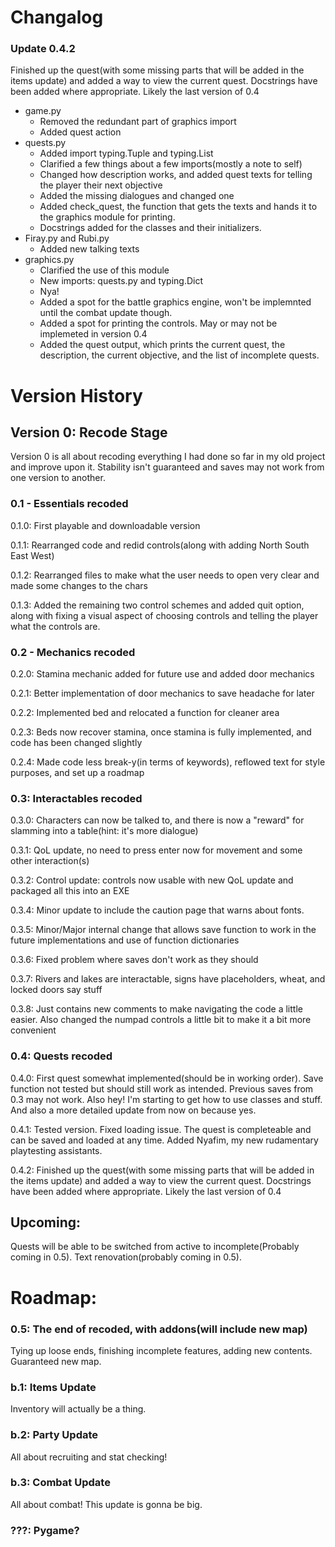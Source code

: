 # Changalog
### Update 0.4.2 <Quests Recoded>
 Finished up the quest(with some missing parts that will be added in the items update) and added a way to view the current quest. Docstrings have been added where appropriate. Likely the last version of 0.4

 - game.py
   - Removed the redundant part of graphics import
   - Added quest action
 - quests.py
   - Added import typing.Tuple and typing.List
   - Clarified a few things about a few imports(mostly a note to self)
   - Changed how description works, and added quest texts for telling the player their next objective
   - Added the missing dialogues and changed one
   - Added check_quest, the function that gets the texts and hands it to the graphics module for printing.
   - Docstrings added for the classes and their initializers.
 - Firay.py and Rubi.py
   - Added new talking texts
 - graphics.py
   - Clarified the use of this module
   - New imports: quests.py and typing.Dict
   - Nya!
   - Added a spot for the battle graphics engine, won't be implemnted until the combat update though.
   - Added a spot for printing the controls. May or may not be implemeted in version 0.4
   - Added the quest output, which prints the current quest, the description, the current objective, and the list of incomplete quests.


# Version History
## Version 0: Recode Stage
   Version 0 is all about recoding everything I had done so far in my old project and improve upon it. Stability isn't guaranteed and saves may not work from one version to another.
 ### 0.1 - Essentials recoded
  0.1.0: First playable and downloadable version

  0.1.1: Rearranged code and redid controls(along with adding North South East West)

  0.1.2: Rearranged files to make what the user needs to open very clear and made some changes to the chars

  0.1.3: Added the remaining two control schemes and added quit option, along with fixing a visual aspect of choosing controls and telling the player what the controls are.

 ### 0.2 - Mechanics recoded
  0.2.0: Stamina mechanic added for future use and added door mechanics

  0.2.1: Better implementation of door mechanics to save headache for later

  0.2.2: Implemented bed and relocated a function for cleaner area

  0.2.3: Beds now recover stamina, once stamina is fully implemented, and code has been changed slightly

  0.2.4: Made code less break-y(in terms of keywords), reflowed text for style purposes, and set up a roadmap

 ### 0.3: Interactables recoded
  0.3.0: Characters can now be talked to, and there is now a "reward" for slamming into a table(hint: it's more dialogue)

  0.3.1: QoL update, no need to press enter now for movement and some other interaction(s)

  0.3.2: Control update: controls now usable with new QoL update and packaged all this into an EXE

  0.3.4: Minor update to include the caution page that warns about fonts.

  0.3.5: Minor/Major internal change that allows save function to work in the future implementations and use of function dictionaries

  0.3.6: Fixed problem where saves don't work as they should

  0.3.7: Rivers and lakes are interactable, signs have placeholders, wheat, and locked doors say stuff

  0.3.8: Just contains new comments to make navigating the code a little easier. Also changed the numpad controls a little bit to make it a bit more convenient

 ### 0.4: Quests recoded
  0.4.0: First quest somewhat implemented(should be in working order). Save function not tested but should still work as intended. Previous saves from 0.3 may not work. Also hey! I'm starting to get how to use classes and stuff. And also a more detailed update from now on because yes.

  0.4.1: Tested version. Fixed loading issue. The quest is completeable and can be saved and loaded at any time. Added Nyafim, my new rudamentary playtesting assistants.

  0.4.2: Finished up the quest(with some missing parts that will be added in the items update) and added a way to view the current quest. Docstrings have been added where appropriate. Likely the last version of 0.4

## Upcoming:
 Quests will be able to be switched from active to incomplete(Probably coming in 0.5). Text renovation(probably coming in 0.5).

# Roadmap:
 ### 0.5: The end of recoded, with addons(will include new map)
  Tying up loose ends, finishing incomplete features, adding new contents. Guaranteed new map.
 ### b.1: Items Update
  Inventory will actually be a thing.
 ### b.2: Party Update
  All about recruiting and stat checking!
 ### b.3: Combat Update
  All about combat! This update is gonna be big.
 ### ???: Pygame?
